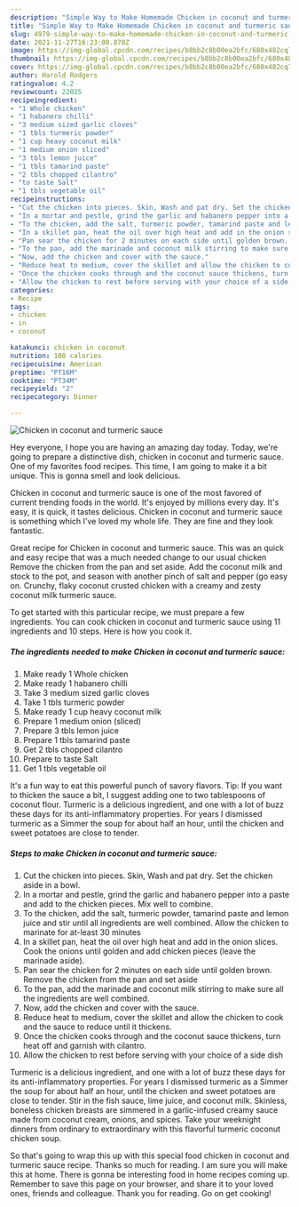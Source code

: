 ```yaml
---
description: "Simple Way to Make Homemade Chicken in coconut and turmeric sauce"
title: "Simple Way to Make Homemade Chicken in coconut and turmeric sauce"
slug: 4979-simple-way-to-make-homemade-chicken-in-coconut-and-turmeric-sauce
date: 2021-11-27T16:23:00.870Z
image: https://img-global.cpcdn.com/recipes/b8bb2c8b00ea2bfc/680x482cq70/chicken-in-coconut-and-turmeric-sauce-recipe-main-photo.jpg
thumbnail: https://img-global.cpcdn.com/recipes/b8bb2c8b00ea2bfc/680x482cq70/chicken-in-coconut-and-turmeric-sauce-recipe-main-photo.jpg
cover: https://img-global.cpcdn.com/recipes/b8bb2c8b00ea2bfc/680x482cq70/chicken-in-coconut-and-turmeric-sauce-recipe-main-photo.jpg
author: Harold Rodgers
ratingvalue: 4.2
reviewcount: 22025
recipeingredient:
- "1 Whole chicken"
- "1 habanero chilli"
- "3 medium sized garlic cloves"
- "1 tbls turmeric powder"
- "1 cup heavy coconut milk"
- "1 medium onion sliced"
- "3 tbls lemon juice"
- "1 tbls tamarind paste"
- "2 tbls chopped cilantro"
- "to taste Salt"
- "1 tbls vegetable oil"
recipeinstructions:
- "Cut the chicken into pieces. Skin, Wash and pat dry. Set the chicken aside in a bowl."
- "In a mortar and pestle, grind the garlic and habanero pepper into a paste and add to the chicken pieces. Mix well to combine."
- "To the chicken, add the salt, turmeric powder, tamarind paste and lemon juice and stir until all ingredients are well combined. Allow the chicken to marinate for at-least 30 minutes"
- "In a skillet pan, heat the oil over high heat and add in the onion slices. Cook the onions until golden and add chicken pieces (leave the marinade aside)."
- "Pan sear the chicken for 2 minutes on each side until golden brown. Remove the chicken from the pan and set aside"
- "To the pan, add the marinade and coconut milk stirring to make sure all the ingredients are well combined."
- "Now, add the chicken and cover with the sauce."
- "Reduce heat to medium, cover the skillet and allow the chicken to cook and the sauce to reduce until it thickens."
- "Once the chicken cooks through and the coconut sauce thickens, turn heat off and garnish with cilantro."
- "Allow the chicken to rest before serving with your choice of a side dish"
categories:
- Recipe
tags:
- chicken
- in
- coconut

katakunci: chicken in coconut 
nutrition: 108 calories
recipecuisine: American
preptime: "PT16M"
cooktime: "PT34M"
recipeyield: "2"
recipecategory: Dinner

---
```



![Chicken in coconut and turmeric sauce](https://img-global.cpcdn.com/recipes/b8bb2c8b00ea2bfc/680x482cq70/chicken-in-coconut-and-turmeric-sauce-recipe-main-photo.jpg)

Hey everyone, I hope you are having an amazing day today. Today, we're going to prepare a distinctive dish, chicken in coconut and turmeric sauce. One of my favorites food recipes. This time, I am going to make it a bit unique. This is gonna smell and look delicious.

Chicken in coconut and turmeric sauce is one of the most favored of current trending foods in the world. It's enjoyed by millions every day. It's easy, it is quick, it tastes delicious. Chicken in coconut and turmeric sauce is something which I've loved my whole life. They are fine and they look fantastic.

Great recipe for Chicken in coconut and turmeric sauce. This was an quick and easy recipe that was a much needed change to our usual chicken Remove the chicken from the pan and set aside. Add the coconut milk and stock to the pot, and season with another pinch of salt and pepper (go easy on. Crunchy, flaky coconut crusted chicken with a creamy and zesty coconut milk turmeric sauce.


To get started with this particular recipe, we must prepare a few ingredients. You can cook chicken in coconut and turmeric sauce using 11 ingredients and 10 steps. Here is how you cook it.

<!--inarticleads1-->

##### The ingredients needed to make Chicken in coconut and turmeric sauce:

1. Make ready 1 Whole chicken
1. Make ready 1 habanero chilli
1. Take 3 medium sized garlic cloves
1. Take 1 tbls turmeric powder
1. Make ready 1 cup heavy coconut milk
1. Prepare 1 medium onion (sliced)
1. Prepare 3 tbls lemon juice
1. Prepare 1 tbls tamarind paste
1. Get 2 tbls chopped cilantro
1. Prepare to taste Salt
1. Get 1 tbls vegetable oil


It&#39;s a fun way to eat this powerful punch of savory flavors. Tip: If you want to thicken the sauce a bit, I suggest adding one to two tablespoons of coconut flour. Turmeric is a delicious ingredient, and one with a lot of buzz these days for its anti-inflammatory properties. For years I dismissed turmeric as a Simmer the soup for about half an hour, until the chicken and sweet potatoes are close to tender. 

<!--inarticleads2-->

##### Steps to make Chicken in coconut and turmeric sauce:

1. Cut the chicken into pieces. Skin, Wash and pat dry. Set the chicken aside in a bowl.
1. In a mortar and pestle, grind the garlic and habanero pepper into a paste and add to the chicken pieces. Mix well to combine.
1. To the chicken, add the salt, turmeric powder, tamarind paste and lemon juice and stir until all ingredients are well combined. Allow the chicken to marinate for at-least 30 minutes
1. In a skillet pan, heat the oil over high heat and add in the onion slices. Cook the onions until golden and add chicken pieces (leave the marinade aside).
1. Pan sear the chicken for 2 minutes on each side until golden brown. Remove the chicken from the pan and set aside
1. To the pan, add the marinade and coconut milk stirring to make sure all the ingredients are well combined.
1. Now, add the chicken and cover with the sauce.
1. Reduce heat to medium, cover the skillet and allow the chicken to cook and the sauce to reduce until it thickens.
1. Once the chicken cooks through and the coconut sauce thickens, turn heat off and garnish with cilantro.
1. Allow the chicken to rest before serving with your choice of a side dish


Turmeric is a delicious ingredient, and one with a lot of buzz these days for its anti-inflammatory properties. For years I dismissed turmeric as a Simmer the soup for about half an hour, until the chicken and sweet potatoes are close to tender. Stir in the fish sauce, lime juice, and coconut milk. Skinless, boneless chicken breasts are simmered in a garlic-infused creamy sauce made from coconut cream, onions, and spices. Take your weeknight dinners from ordinary to extraordinary with this flavorful turmeric coconut chicken soup. 

So that's going to wrap this up with this special food chicken in coconut and turmeric sauce recipe. Thanks so much for reading. I am sure you will make this at home. There is gonna be interesting food in home recipes coming up. Remember to save this page on your browser, and share it to your loved ones, friends and colleague. Thank you for reading. Go on get cooking!
